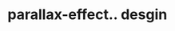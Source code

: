 # parallax-effect.. desgin                                                                                                                                                                                                                                                              
